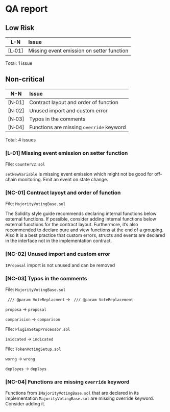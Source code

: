 # QA report

## Low Risk
| L-N    |Issue|
|:------:|:----|
| [L&#x2011;01] | Missing event emission on setter function | 9 |

Total: 1 issue

## Non-critical

| N-N    |Issue|
|:------:|:----|
| [N&#x2011;01] | Contract layout and order of function
| [N&#x2011;02] | Unused import and custom error | 11 |
| [N&#x2011;03] | Typos in the comments | 19 |
| [N&#x2011;04] | Functions are missing `override` keyword | 31 |


Total: 4 issues

### [L-01] Missing event emission on setter function

File: `CounterV2.sol`

`setNewVariable` is missing event emission which might not be good for off-chain monitoring. Emit an event on state change.

### [NC-01] Contract layoyt and order of function

File: `MajorityVotingBase.sol`

The Solidity style guide recommends declaring internal functions below external functions. If possible, consider adding internal functions below external functions for the contract layout. Furthermore, it’s also recommended to declare pure and view functions at the end of a grouping. Also It is a best practice that custom errors, structs and events are declared in the interface not in the implementation contract.

### [NC-02] Unused import and custom error

`IProposal` import is not unused and can be removed

### [NC-03] Typos in the comments

File: `MajorityVotingBase.sol`

` /// @param VoteReplacment` -> ` /// @param VoteReplacement`

`proposa` -> `proposal`

`comparision` -> `comparison`

File: `PluginSetupProcessor.sol`

`inidcated` -> `indicated`

File: `TokenVotingSetup.sol`

`worng` -> `wrong`

`deployes` -> `deploys`

### [NC-04] Functions are missing `override` keyword

Functions from `IMajorityVotingBase.sol`  that are declared in its implementation `MajorityVotingBase.sol` are missing override keyword. Consider adding it.
